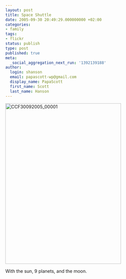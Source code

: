 ```yaml
---
layout: post
title: Space Shuttle
date: 2005-09-30 20:49:29.000000000 +02:00
categories:
- family
tags:
- flickr
status: publish
type: post
published: true
meta:
  _social_aggregation_next_run: '1392139188'
author:
  login: shanson
  email: papascott-wp@gmail.com
  display_name: PapaScott
  first_name: Scott
  last_name: Hanson
---
```

<p><a href="http://www.flickr.com/photos/papascott/48053493/" title="Space Shuttle"><img src="https://static.flickr.com/27/48053493_66449bde92.jpg" width="361" height="500" alt="CCF30092005_00001" /></a></p>
<p>With the sun, 9 planets, and the moon.</p>
